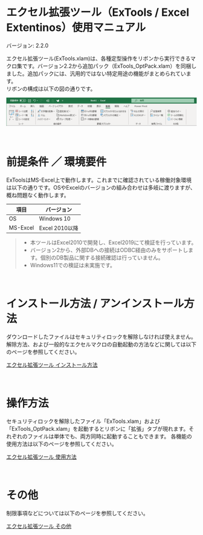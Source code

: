 # エクセル拡張ツール（ExTools / Excel Extentinos）使用マニュアル
バージョン: 2.2.0

エクセル拡張ツール(ExTools.xlam)は、各種定型操作をリボンから実行できるマクロ集です。バージョン2.2から追加パック（ExTools_OptPack.xlam）を同梱しました。追加パックには、汎用的ではない特定用途の機能がまとめられています。<br>
リボンの構成は以下の図の通りです。

![pict](fig_pre01.png)



<br>

# 前提条件 ／ 環境要件
ExToolsはMS-Excel上で動作します。これまでに確認されている稼働対象環境は以下の通りです。OSやExcelのバージョンの組み合わせは多岐に渡りますが、概ね問題なく動作します。

| 項目 | バージョン |
| - | - |
| OS | Windows 10 |
| MS-Excel | Excel 2010以降 |


> * 本ツールはExcel2010で開発し、Excel2019にて検証を行っています。
> * バージョン2から、外部DBへの接続はODBC経由のみをサポートします。個別のDB製品に関する接続確認は行っていません。
> * Windows11での検証は未実施です。

<br>

# インストール方法 / アンインストール方法
ダウンロードしたファイルはセキュリティロックを解除しなければ使えません。解除方法、および一般的なエクセルマクロの自動起動の方法などに関しては以下のページを参照してください。

[エクセル拡張ツール インストール方法](installation.md)

<br>

# 操作方法
セキュリティロックを解除したファイル「ExTools.xlam」および「ExTools_OptPack.xlam」を起動するとリボンに「拡張」タブが現れます。それぞれのファイルは単体でも、両方同時に起動することもできます。
各機能の使用方法は以下のページを参照してください。

[エクセル拡張ツール 使用方法](operationmanual.md)

<br>

# その他
制限事項などについては以下のページを参照してください。

[エクセル拡張ツール その他](notes.md)

